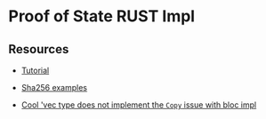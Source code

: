 # Proof of State RUST Impl

## Resources

* [Tutorial](https://medium.com/coinmonks/implementing-proof-of-stake-part-2-748156d5c85e)

* [Sha256 examples](https://siciarz.net/24-days-of-rust-rust-crypto/)

* [Cool 'vec type does not implement the `Copy` issue with bloc impl](https://users.rust-lang.org/t/vec-type-does-not-implement-the-copy-trait/25684/2)
